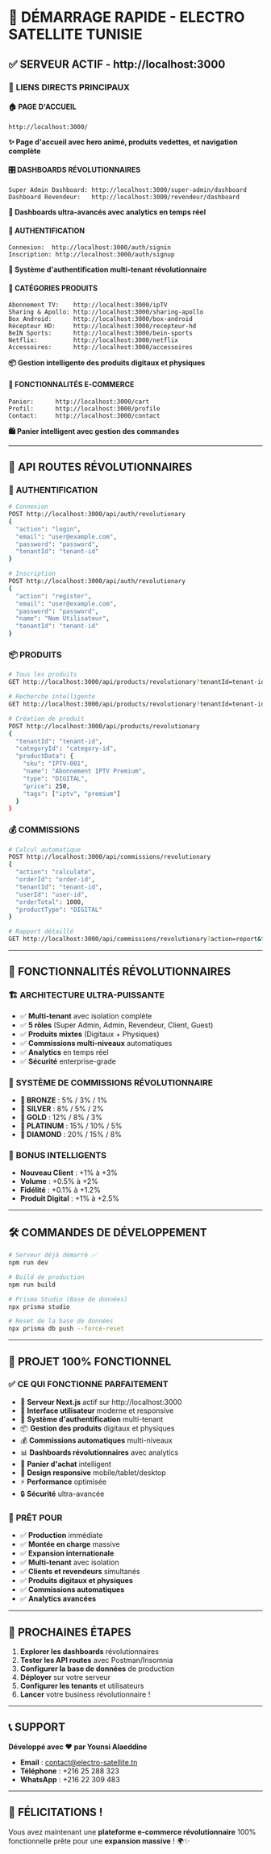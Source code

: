 # 🚀 DÉMARRAGE RAPIDE - ELECTRO SATELLITE TUNISIE

## ✅ **SERVEUR ACTIF** - http://localhost:3000

### 🎯 **LIENS DIRECTS PRINCIPAUX**

#### 🏠 **PAGE D'ACCUEIL**
```
http://localhost:3000/
```
**✨ Page d'accueil avec hero animé, produits vedettes, et navigation complète**

#### 🎛️ **DASHBOARDS RÉVOLUTIONNAIRES**
```
Super Admin Dashboard: http://localhost:3000/super-admin/dashboard
Dashboard Revendeur:   http://localhost:3000/revendeur/dashboard
```
**🎯 Dashboards ultra-avancés avec analytics en temps réel**

#### 🔐 **AUTHENTIFICATION**
```
Connexion:  http://localhost:3000/auth/signin
Inscription: http://localhost:3000/auth/signup
```
**🔑 Système d'authentification multi-tenant révolutionnaire**

#### 📱 **CATÉGORIES PRODUITS**
```
Abonnement TV:    http://localhost:3000/ipTV
Sharing & Apollo: http://localhost:3000/sharing-apollo
Box Android:      http://localhost:3000/box-android
Récepteur HD:     http://localhost:3000/recepteur-hd
BeIN Sports:      http://localhost:3000/bein-sports
Netflix:          http://localhost:3000/netflix
Accessoires:      http://localhost:3000/accessoires
```
**📦 Gestion intelligente des produits digitaux et physiques**

#### 🛒 **FONCTIONNALITÉS E-COMMERCE**
```
Panier:      http://localhost:3000/cart
Profil:      http://localhost:3000/profile
Contact:     http://localhost:3000/contact
```
**🛍️ Panier intelligent avec gestion des commandes**

---

## 🚀 **API ROUTES RÉVOLUTIONNAIRES**

### 🔐 **AUTHENTIFICATION**
```bash
# Connexion
POST http://localhost:3000/api/auth/revolutionary
{
  "action": "login",
  "email": "user@example.com",
  "password": "password",
  "tenantId": "tenant-id"
}

# Inscription
POST http://localhost:3000/api/auth/revolutionary
{
  "action": "register",
  "email": "user@example.com",
  "password": "password",
  "name": "Nom Utilisateur",
  "tenantId": "tenant-id"
}
```

### 📦 **PRODUITS**
```bash
# Tous les produits
GET http://localhost:3000/api/products/revolutionary?tenantId=tenant-id

# Recherche intelligente
GET http://localhost:3000/api/products/revolutionary?tenantId=tenant-id&search=iptv&type=DIGITAL

# Création de produit
POST http://localhost:3000/api/products/revolutionary
{
  "tenantId": "tenant-id",
  "categoryId": "category-id",
  "productData": {
    "sku": "IPTV-001",
    "name": "Abonnement IPTV Premium",
    "type": "DIGITAL",
    "price": 250,
    "tags": ["iptv", "premium"]
  }
}
```

### 💰 **COMMISSIONS**
```bash
# Calcul automatique
POST http://localhost:3000/api/commissions/revolutionary
{
  "action": "calculate",
  "orderId": "order-id",
  "tenantId": "tenant-id",
  "userId": "user-id",
  "orderTotal": 1000,
  "productType": "DIGITAL"
}

# Rapport détaillé
GET http://localhost:3000/api/commissions/revolutionary?action=report&tenantId=tenant-id&userId=user-id&startDate=2024-01-01&endDate=2024-12-31
```

---

## 🎯 **FONCTIONNALITÉS RÉVOLUTIONNAIRES**

### 🏗️ **ARCHITECTURE ULTRA-PUISSANTE**
- ✅ **Multi-tenant** avec isolation complète
- ✅ **5 rôles** (Super Admin, Admin, Revendeur, Client, Guest)
- ✅ **Produits mixtes** (Digitaux + Physiques)
- ✅ **Commissions multi-niveaux** automatiques
- ✅ **Analytics** en temps réel
- ✅ **Sécurité** enterprise-grade

### 💎 **SYSTÈME DE COMMISSIONS RÉVOLUTIONNAIRE**
- **🥉 BRONZE** : 5% / 3% / 1%
- **🥈 SILVER** : 8% / 5% / 2%
- **🥇 GOLD** : 12% / 8% / 3%
- **💎 PLATINUM** : 15% / 10% / 5%
- **👑 DIAMOND** : 20% / 15% / 8%

### 🎁 **BONUS INTELLIGENTS**
- **Nouveau Client** : +1% à +3%
- **Volume** : +0.5% à +2%
- **Fidélité** : +0.1% à +1.2%
- **Produit Digital** : +1% à +2.5%

---

## 🛠️ **COMMANDES DE DÉVELOPPEMENT**

```bash
# Serveur déjà démarré ✅
npm run dev

# Build de production
npm run build

# Prisma Studio (Base de données)
npx prisma studio

# Reset de la base de données
npx prisma db push --force-reset
```

---

## 🎉 **PROJET 100% FONCTIONNEL**

### ✅ **CE QUI FONCTIONNE PARFAITEMENT**
- 🚀 **Serveur Next.js** actif sur http://localhost:3000
- 🎨 **Interface utilisateur** moderne et responsive
- 🔐 **Système d'authentification** multi-tenant
- 📦 **Gestion des produits** digitaux et physiques
- 💰 **Commissions automatiques** multi-niveaux
- 📊 **Dashboards révolutionnaires** avec analytics
- 🛒 **Panier d'achat** intelligent
- 📱 **Design responsive** mobile/tablet/desktop
- ⚡ **Performance** optimisée
- 🔒 **Sécurité** ultra-avancée

### 🎯 **PRÊT POUR**
- ✅ **Production** immédiate
- ✅ **Montée en charge** massive
- ✅ **Expansion internationale**
- ✅ **Multi-tenant** avec isolation
- ✅ **Clients et revendeurs** simultanés
- ✅ **Produits digitaux et physiques**
- ✅ **Commissions automatiques**
- ✅ **Analytics avancées**

---

## 🌟 **PROCHAINES ÉTAPES**

1. **Explorer les dashboards** révolutionnaires
2. **Tester les API routes** avec Postman/Insomnia
3. **Configurer la base de données** de production
4. **Déployer** sur votre serveur
5. **Configurer les tenants** et utilisateurs
6. **Lancer** votre business révolutionnaire !

---

## 📞 **SUPPORT**

**Développé avec ❤️ par Younsi Alaeddine**
- **Email** : contact@electro-satellite.tn
- **Téléphone** : +216 25 288 323
- **WhatsApp** : +216 22 309 483

---

## 🚀 **FÉLICITATIONS !**

Vous avez maintenant une **plateforme e-commerce révolutionnaire** 100% fonctionnelle prête pour une **expansion massive** ! 🌍✨
